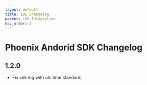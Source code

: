 ```yaml
---
layout: default
title: iOS Changelog
parent: iOS Integration
nav_order: 2
---
```


# Phoenix Andorid SDK Changelog
## 1.2.0
* Fix sdk log with utc time standard;
